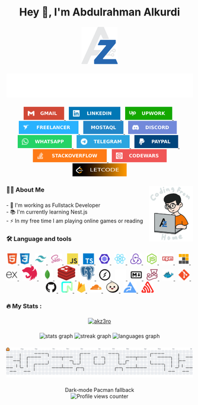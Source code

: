 <h1 align="center">Hey 👋, I'm Abdulrahman Alkurdi</h1>

###

<div align="center">
  <picture>
    <source media="(prefers-color-scheme: dark)" srcset="./assets/brand/dark/dark-logo-svg.svg">
    <source media="(prefers-color-scheme: light)" srcset="./assets/brand/light/light-logo-svg.svg">
    <img
      src="./assets/brand/dark/dark-logo-svg.svg"
      alt="Abdulrahman Alkurdi Logo"
      height="100"
  />
  </picture>
</div>

###

<div align="center">
  <img
      src="./assets/banner/fullstack-developer.svg"
      alt="Typing SVG"
  />
</div>

###

<div align="center">
  <a href="mailto:abdulrahman.mahmoud.alkurdi@gmail.com"
    ><img src="./assets/about/gmail.svg" height="35" alt="gmail logo" />
  </a>
 <img width="5" />
  <a
    href="https://www.linkedin.com/in/ak-zero/"
    target="_blank"
    rel="noopener noreferrer"
    ><img src="./assets/about/linkedin.svg" height="35" alt="linkedin logo" />
  </a>
 <img width="5" />
  <a
    href="https://www.upwork.com/freelancers/~01b43b0a08fe7e1b4d"
    target="_blank"
    rel="noopener noreferrer"
    ><img src="./assets/about/upwork.svg" height="35" alt="upwork logo" />
  </a>
 <img width="5" />
  <a
    href="https://www.freelancer.com/u/akz3ro?frm=akz3ro&sb=t"
    target="_blank"
    rel="noopener noreferrer"
    ><img src="./assets/about/freelancer.svg" height="35" alt="freelancer logo" />
  </a>
 <img width="5" />
  <a
    href="https://mostaql.com/u/AkZeRo"
    target="_blank"
    rel="noopener noreferrer"
    ><img src="./assets/about/mostaql.svg" height="35" alt="mostaql logo" />
  </a>
 <img width="5" />
  <a
    href="https://discordapp.com/users/akzero"
    target="_blank"
    rel="noopener noreferrer"
    ><img src="./assets/about/discord.svg" height="35" alt="discord logo"
  /></a>
 <img width="5" />
  <a
    href="https://wa.me/+201224620279"
    target="_blank"
    rel="noopener noreferrer"
    ><img src="./assets/about/whatsapp.svg" height="35" alt="whatsapp logo" />
  </a>
 <img width="5" />
  <a href="https://t.me/akz3ro" target="_blank" rel="noopener noreferrer"
    ><img src="./assets/about/telegram.svg" height="35" alt="telegram logo" />
  </a>
 <img width="5" />
  <a href="http://paypal.me/akz3ro" target="_blank" rel="noopener noreferrer"
    ><img src="./assets/about/paypal.svg" height="35" alt="paypal logo" />
  </a>
 <img width="5" />
  <a
    href="https://stackoverflow.com/users/21896174/abdulrahman-alkurdi?tab=profile"
    target="_blank"
    rel="noopener noreferrer"
    ><img
      src="./assets/about/stack-overflow.svg"
      height="35"
      alt="stackoverflow logo"
    />
  </a>
 <img width="5" />
  <a
    href="https://www.codewars.com/users/akzero"
    target="_blank"
    rel="noopener noreferrer"
    ><img
      src="./assets/about/code-wars.svg"
      height="35"
      alt="codewars logo"
    />
  </a>
  <a
    href="https://leetcode.com/u/akzero/"
    target="_blank"
    rel="noopener noreferrer"
    ><img
      src="./assets/about/letcode.svg"
      height="35"
      alt="letcode logo"
    />
  </a>
</div>

###

<picture>
  <source media="(prefers-color-scheme: dark)" srcset="./assets/brand/dark/dark-coding-from-home.gif">
  <source media="(prefers-color-scheme: light)" srcset="./assets/brand/light/light-coding-from-home.gif">
  <img src="./assets/brand/dark/dark-coding-from-home.gif" alt="Coding From Home" align="right" height="150">
</picture>

###

<h3 align="left">👩‍💻 About Me</h3>

###

<p align="left">
  - 🔭 I'm working as Fullstack Developer <br />- 📚 I'm currently learning
  Nest.js <br />- ⚡ In my free time I am playing online games or reading
</p>

###

<h3 align="left">🛠 Language and tools</h3>

###

<div align="center">
  <a href="https://www.w3.org/html/" target="_blank" rel="noreferrer">
    <img
      src="./assets/tech-stack/html5-original.svg"
      height="30"
      alt="html5 logo"
    />
  </a>

  <a href="https://www.w3schools.com/css/" target="_blank" rel="noreferrer">
    <img
      src="./assets/tech-stack/css3-original.svg"
      height="30"
      alt="css3 logo"
    />
  </a>

   <img width="5" />
  <a href="https://tailwindcss.com/" target="_blank" rel="noreferrer">
    <img
      src="./assets/tech-stack/tailwindcss-icon.svg"
      height="30"
      alt="tailwindcss logo"
    />
  </a>

   <img width="5" />
  <a href="https://sass-lang.com" target="_blank" rel="noreferrer">
    <img
      src="./assets/tech-stack/sass-original.svg"
      height="30"
      alt="sass logo"
    />
  </a>

   <img width="5" />
  <a
    href="https://developer.mozilla.org/en-US/docs/Web/JavaScript"
    target="_blank"
    rel="noreferrer"
  >
    <img
      src="./assets/tech-stack/javascript-original.svg"
      height="30"
      alt="javascript logo"
    />
  </a>

   <img width="5" />
  <a href="https://www.typescriptlang.org/" target="_blank" rel="noreferrer">
    <img
      src="./assets/tech-stack/typescript-original.svg"
      height="30"
      alt="typescript logo"
    />
  </a>

   <img width="5" />
  <a href="https://eslint.org/" target="_blank" rel="noreferrer">
    <img
      src="./assets/tech-stack/eslint-original.svg"
      height="30"
      alt="eslint logo"
    />
  </a>

   <img width="5" />
  <a href="https://reactjs.org/" target="_blank" rel="noreferrer">
    <img
      src="./assets/tech-stack/react-original.svg"
      height="30"
      alt="react logo"
    />
  </a>

   <img width="5" />
  <a href="https://redux.js.org" target="_blank" rel="noreferrer">
    <img
      src="./assets/tech-stack/redux-original.svg"
      height="30"
      alt="redux logo"
    />
  </a>

   <img width="5" />
  <a href="https://nodejs.org" target="_blank" rel="noreferrer">
    <img
      src="./assets/tech-stack/nodejs-original.svg"
      height="30"
      1
      alt="nodejs logo"
    />
  </a>

   <img width="5" />
  <a href="https://www.npmjs.com/" target="_blank" rel="noreferrer">
    <img
      src="./assets/tech-stack/npm-original-wordmark.svg"
      height="30"
      alt="npm logo"
    />
  </a>
   <img width="5" />
  <a href="https://pnpm.io/" target="_blank" rel="noreferrer">
    <img
      src="./assets/tech-stack/file-type-light-pnpm.svg"
      height="30"
      alt="npm logo"
    />
  </a>

   <img width="5" />
  <a href="https://expressjs.com/" target="_blank" rel="noreferrer">
    <img
      src="./assets/tech-stack/express-original.svg"
      height="30"
      alt="express logo"
    />
  </a>

  <img width="5" />
  <a href="https://nestjs.com/" target="_blank" rel="noreferrer">
    <img src="./assets/tech-stack/nestjs.svg" height="40" alt="nestjs logo"  />
  </a>

   <img width="5" />
  <a href="https://www.mongodb.com/" target="_blank" rel="noreferrer">
    <img
      src="./assets/tech-stack/mongodb-original.svg"
      height="30"
      alt="mongodb logo"
    />
  </a>

  <img width="5" />
  <a href="https://redis.io/" target="_blank" rel="noreferrer">
    <img src="./assets/tech-stack/redis.svg" height="40" alt="redis logo"  />
  </a>

  <img width="5" />
  <a href="https://www.postgresql.org/" target="_blank" rel="noreferrer">
    <img src="./assets/tech-stack/postgresql-plain.svg" height="40" alt="redis logo"  />
  </a>

   <img width="5" />
  <a href="https://socket.io/" target="_blank" rel="noreferrer">
    <img
      src="./assets/tech-stack/socketio-original.svg"
      height="30"
      alt="socketio logo"
    />
  </a>

   <img width="5" />
  <a href="https://nextjs.org/" target="_blank" rel="noreferrer">

  <picture>
      <!-- Dark mode trophy -->
      <source
        media="(prefers-color-scheme: dark)"
        srcset="./assets/tech-stack/next-white.png"
      />
      <!-- Light mode trophy -->
      <source
        media="(prefers-color-scheme: light)"
        srcset="./assets/tech-stack/nextjs-original.svg"
      />
      <!-- Fallback (light) -->
      <img
      src="./assets/tech-stack/next-white.png"
      height="30"
      alt="nextjs logo"
    />
    </picture>
  </a>

   <img width="5" />
  <a href="https://www.markdownguide.org/" target="_blank" rel="noreferrer">
    <img
      src="./assets/tech-stack/markdown-original.svg"
      height="30"
      alt="markdown logo"
    />
  </a>

   <img width="5" />
  <a href="https://jestjs.io" target="_blank" rel="noreferrer">
    <img
      src="./assets/tech-stack/jest-plain.svg"
      height="30"
      alt="jest logo"
    />
  </a>

   <img width="5" />
  <a href="https://www.docker.com/" target="_blank" rel="noreferrer">
    <img
      src="./assets/tech-stack/docker-original.svg"
      height="30"
      alt="docker logo"
    />
  </a>

   <img width="5" />
  <a href="https://git-scm.com/" target="_blank" rel="noreferrer">
    <img
      src="./assets/tech-stack/git-original.svg"
      height="30"
      alt="git logo"
    />
  </a>

   <img width="5" />
  <a href="https://github.com/" target="_blank" rel="noreferrer">
    <img
      src="./assets/tech-stack/github-original.svg"
      height="30"
      alt="github logo"
    />
  </a>

  <img width="5" />
  <a href="https://neon.tech/" target="_blank" rel="noreferrer">
    <img
      src="./assets/tech-stack/neon.svg"
      height="30"
      alt="neon logo"
    />
  </a>

  <img width="5" />
  <a href="https://firebase.google.com/" target="_blank" rel="noreferrer">
    <img
      src="./assets/tech-stack/firebase.svg"
      height="30"
      alt="firebase logo"
    />
  </a>

  <img width="5" />
  <a href="https://www.cloudflare.com/" target="_blank" rel="noreferrer">
    <img
      src="./assets/tech-stack/cloudflare.svg"
      height="30"
      alt="cloudflare logo"
    />
  </a>

  <img width="5" />
  <a href="https://bun.sh/" target="_blank" rel="noreferrer">
    <img
      src="./assets/tech-stack/bun.svg"
      height="30"
      alt="bun logo"
    />
  </a>

  <img width="5" />
  <a href="https://biomejs.dev/" target="_blank" rel="noreferrer">
    <img
      src="./assets/tech-stack/biome.svg"
      height="30"
      alt="biome logo"
    />
  </a>

  <img width="5" />
  <a href="https://sentry.io/" target="_blank" rel="noreferrer">
    <img
      src="./assets/tech-stack/sentry.svg"
      height="30"
      alt="sentry logo"
    />
  </a>

</div>

###

<h3 align="left">🔥 My Stats :</h3>

###

<p align="center">
  <a href="https://github.com/ryo-ma/github-profile-trophy">
    <picture>
      <!-- Dark mode trophy -->
      <source
        media="(prefers-color-scheme: dark)"
        srcset="https://github-profile-trophy.vercel.app/?username=akz3ro&theme=dracula"
      />
      <!-- Light mode trophy -->
      <source
        media="(prefers-color-scheme: light)"
        srcset="https://github-profile-trophy.vercel.app/?username=akz3ro&theme=light"
      />
      <!-- Fallback (light) -->
      <img
        alt="akz3ro"
        src="https://github-profile-trophy.vercel.app/?username=akz3ro&theme=light"
      />
    </picture>
  </a>
</p>

###

<div align="center">
  <!-- GitHub Stats -->
  <picture>
    <source
      media="(prefers-color-scheme: dark)"
      srcset="https://github-readme-stats.vercel.app/api?username=akz3ro&show_icons=true&theme=dracula&locale=en"
    />
    <source
      media="(prefers-color-scheme: light)"
      srcset="https://github-readme-stats.vercel.app/api?username=akz3ro&show_icons=true&theme=light&locale=en"
    />
    <img
      height="150"
      alt="stats graph"
      src="https://github-readme-stats.vercel.app/api?username=akz3ro&show_icons=true&theme=light&locale=en"
    />
  </picture>

  <!-- Streak Graph -->
  <picture>
    <source
      media="(prefers-color-scheme: dark)"
      srcset="https://streak-stats.demolab.com?user=akz3ro&mode=daily&theme=dracula&locale=en"
    />
    <source
      media="(prefers-color-scheme: light)"
      srcset="https://streak-stats.demolab.com?user=akz3ro&mode=daily&theme=light&locale=en"
    />
    <img
      height="150"
      alt="streak graph"
      src="https://streak-stats.demolab.com?user=akz3ro&mode=daily&theme=light&locale=en"
    />
  </picture>

  <!-- Top Languages -->
  <picture>
    <source
      media="(prefers-color-scheme: dark)"
      srcset="https://github-readme-stats.vercel.app/api/top-langs?username=akz3ro&layout=compact&langs_count=5&theme=dracula&locale=en"
    />
    <source
      media="(prefers-color-scheme: light)"
      srcset="https://github-readme-stats.vercel.app/api/top-langs?username=akz3ro&layout=compact&langs_count=5&theme=light&locale=en"
    />
    <img
      height="150"
      alt="languages graph"
      src="https://github-readme-stats.vercel.app/api/top-langs?username=akz3ro&layout=compact&langs_count=5&theme=light&locale=en"
    />
  </picture>
</div>

###

<div align="center">
  <picture>
    <source media="(prefers-color-scheme: dark)" srcset="https://raw.githubusercontent.com/akz3ro/akz3ro/output/pacman-contribution-graph-dark.svg">
    <source media="(prefers-color-scheme: light)" srcset="https://raw.githubusercontent.com/akz3ro/akz3ro/output/pacman-contribution-graph.svg">
    <img alt="pacman contribution graph" src="https://raw.githubusercontent.com/akz3ro/akz3ro/output/pacman-contribution-graph.svg">
  </picture>
</div>

###

<div align="center">
  <picture>
    <source
      media="(prefers-color-scheme: dark)"
      srcset="https://raw.githubusercontent.com/akz3ro/akz3ro/output/pacman-contribution-graph-dark.svg"
    />
    Dark‑mode Pacman
    <source
      media="(prefers-color-scheme: light)"
      srcset="https://raw.githubusercontent.com/akz3ro/akz3ro/output/pacman-contribution-graph.svg"
    />
    fallback
  </picture>
</div>

<!-- Snake Animation -->
<!-- <div align="center">
  <picture>
    <source
      media="(prefers-color-scheme: dark)"
      srcset="https://raw.githubusercontent.com/akz3ro/akz3ro/output/snake-dark.svg"
    />
    Light‑mode snake
    <source
      media="(prefers-color-scheme: light)"
      srcset="https://raw.githubusercontent.com/akz3ro/akz3ro/output/snake-light.svg"
    />
    fallback
    <img
      src="https://raw.githubusercontent.com/akz3ro/akz3ro/output/snake-dark.svg"
      alt="Snake animation"
    />
  </picture>
</div>

###-->

<div align="center">
  <img
      src="https://profile-counter.glitch.me/akz3ro/count.svg?"
      alt="Profile views counter"
    />
</div>

###
